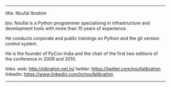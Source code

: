 ---

title:
  Noufal Ibrahim

bio:
  Noufal is a Python programmer specialising in infrastructure and development tools with more than 10 years of experience.
  
  He conducts corporate and public trainings on Python and the git version control system.
  
  He is the founder of PyCon India and the chair of the first two editions of the conference in 2009 and 2010.

links:
  web: http://nibrahim.net.in/
  twitter: https://twitter.com/noufalibrahim
  linkedin: https://www.linkedin.com/in/noufalibrahim

---
